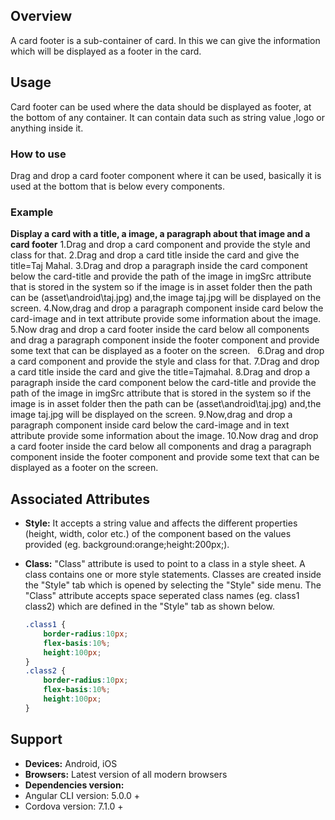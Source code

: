 ## Overview
A card footer is a sub-container of card. In this we can give the information which will be displayed as a footer in the card.
## Usage
Card footer can be used where the data should be displayed as footer, at the bottom of any container. It can contain data such as string value ,logo or anything  inside it. 
### How to use     
Drag and drop a card footer component where it can be used, basically it is used at the bottom that is below every components.
### Example
**Display a card with a title, a image, a paragraph about that image and a card footer** 
1.Drag and drop a card component and provide the style and class for that. 
2.Drag and drop a card title inside the card and give the title=Taj Mahal.
3.Drag and drop a paragraph inside the card component below the card-title and provide the path of the image in imgSrc attribute that is stored in the system so if the image is in asset folder then the path can be (asset\android\taj.jpg) and,the image taj.jpg will be displayed on the screen. 
4.Now,drag and drop a paragraph component inside card below the card-image and in text attribute provide some information about the image.
5.Now drag and drop a card footer inside the card below all components and drag a paragraph component inside the footer component and provide some text that can be displayed as a footer on the screen.  
6.Drag and drop a card component and provide the style and class for that.
7.Drag and drop a card title inside the card and give the title=Tajmahal.
8.Drag and drop a paragraph inside the card component below the card-title and provide the path of the image in imgSrc attribute that is stored in the system so if the image is in asset folder then the path can be (asset\android\taj.jpg) and,the image taj.jpg will be displayed on the screen.
9.Now,drag and drop a paragraph component inside card below the card-image and in text attribute provide some information about the image.
10.Now drag and drop a card footer inside the card below all components and drag a paragraph component inside the footer component and provide some text that can be displayed as a footer on the screen.
## Associated Attributes
- **Style:** It accepts a string value and affects the different properties (height, width, color etc.) of the component based on the values provided (eg. background:orange;height:200px;).

- **Class:** "Class" attribute is used to point to a class in a style sheet. A class contains one or more style statements. Classes are created inside the "Style" tab which is opened by selecting the "Style" side menu. The "Class" attribute accepts space seperated class names (eg. class1 class2) which are defined in the "Style" tab as shown below.
    ```css
    .class1 {
        border-radius:10px;
        flex-basis:10%;
        height:100px;
    }
    .class2 {
        border-radius:10px;
        flex-basis:10%;
        height:100px;
    }
    
    ```
## Support
- **Devices:** Android, iOS
- **Browsers:**  Latest version of all modern browsers
- **Dependencies version:**
- Angular CLI version: 5.0.0 + 
- Cordova version: 7.1.0 + 

